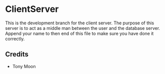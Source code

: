 # ClientServer
This is the development branch for the client server.
The purpose of this server is to act as a middle man between the user and the database server. 
Append your name to then end of this file to make sure you have done it correctly.

## Credits
- Tony Moon